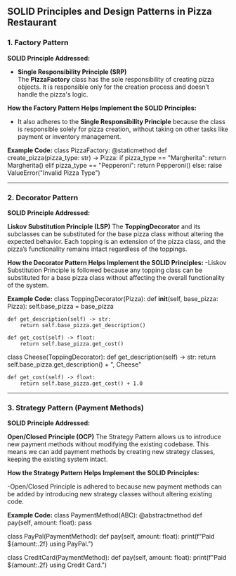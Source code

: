 ## **SOLID Principles and Design Patterns in Pizza Restaurant**

### **1. Factory Pattern**

**SOLID Principle Addressed:**
- **Single Responsibility Principle (SRP)**  
    The **PizzaFactory** class has the sole responsibility of creating pizza objects. It is responsible only for the creation process and doesn’t handle the pizza's logic.

**How the Factory Pattern Helps Implement the SOLID Principles:**
- It also adheres to the **Single Responsibility Principle** because the class is responsible solely for pizza creation, without taking on other tasks like payment or inventory management.

**Example Code:**
class PizzaFactory:
    @staticmethod
    def create_pizza(pizza_type: str) -> Pizza:
        if pizza_type == "Margherita":
            return Margherita()
        elif pizza_type == "Pepperoni":
            return Pepperoni()
        else:
            raise ValueError("Invalid Pizza Type")

---

### **2. Decorator Pattern**
**SOLID Principle Addressed:**

**Liskov Substitution Principle (LSP)**
The **ToppingDecorator** and its subclasses can be substituted for the base pizza class without altering the expected behavior. Each topping is an extension of the pizza class, and the pizza’s functionality remains intact regardless of the toppings.

**How the Decorator Pattern Helps Implement the SOLID Principles:**
-Liskov Substitution Principle is followed because any topping class can be substituted for a base pizza class without affecting the overall functionality of the system.

**Example Code:**
class ToppingDecorator(Pizza):
    def __init__(self, base_pizza: Pizza):
        self.base_pizza = base_pizza

    def get_description(self) -> str:
        return self.base_pizza.get_description()

    def get_cost(self) -> float:
        return self.base_pizza.get_cost()

class Cheese(ToppingDecorator):
    def get_description(self) -> str:
        return self.base_pizza.get_description() + ", Cheese"

    def get_cost(self) -> float:
        return self.base_pizza.get_cost() + 1.0

---

### **3. Strategy Pattern (Payment Methods)**
**SOLID Principle Addressed:**

**Open/Closed Principle (OCP)**
The Strategy Pattern allows us to introduce new payment methods without modifying the existing codebase. This means we can add payment methods by creating new strategy classes, keeping the existing system intact.

**How the Strategy Pattern Helps Implement the SOLID Principles:**

-Open/Closed Principle is adhered to because new payment methods can be added by introducing new strategy classes without altering existing code.

**Example Code:**
class PaymentMethod(ABC):
    @abstractmethod
    def pay(self, amount: float):
        pass

class PayPal(PaymentMethod):
    def pay(self, amount: float):
        print(f"Paid ${amount:.2f} using PayPal.")

class CreditCard(PaymentMethod):
    def pay(self, amount: float):
        print(f"Paid ${amount:.2f} using Credit Card.")
